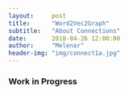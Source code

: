 ```yaml
---
layout:     post
title:      "Word2Vec2Graph"
subtitle:   "About Connections"
date:       2018-04-26 12:00:00
author:     "Melenar"
header-img: "img/connect1a.jpg"
---
```



<p><h3>Work in Progress</h3></p>
